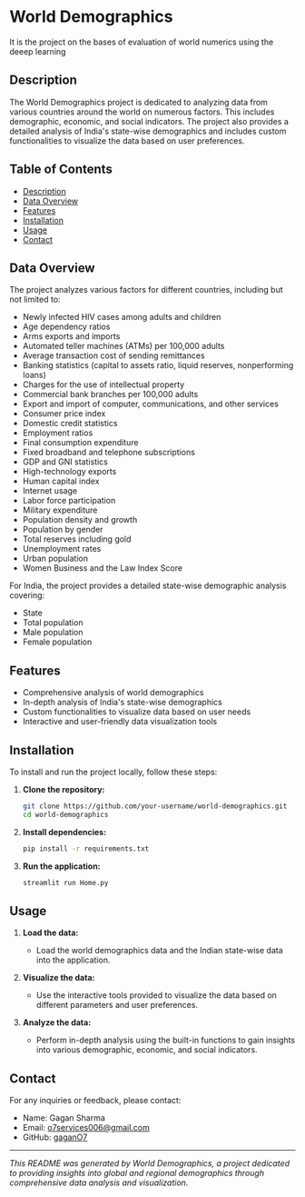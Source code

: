 # World Demographics
 It is the project on the bases of evaluation of world numerics using the deeep learning

## Description
The World Demographics project is dedicated to analyzing data from various countries around the world on numerous factors. This includes demographic, economic, and social indicators. The project also provides a detailed analysis of India's state-wise demographics and includes custom functionalities to visualize the data based on user preferences.

## Table of Contents

- [Description](#description)
- [Data Overview](#data-overview)
- [Features](#features)
- [Installation](#installation)
- [Usage](#usage)
- [Contact](#contact)

## Data Overview

The project analyzes various factors for different countries, including but not limited to:

- Newly infected HIV cases among adults and children
- Age dependency ratios
- Arms exports and imports
- Automated teller machines (ATMs) per 100,000 adults
- Average transaction cost of sending remittances
- Banking statistics (capital to assets ratio, liquid reserves, nonperforming loans)
- Charges for the use of intellectual property
- Commercial bank branches per 100,000 adults
- Export and import of computer, communications, and other services
- Consumer price index
- Domestic credit statistics
- Employment ratios
- Final consumption expenditure
- Fixed broadband and telephone subscriptions
- GDP and GNI statistics
- High-technology exports
- Human capital index
- Internet usage
- Labor force participation
- Military expenditure
- Population density and growth
- Population by gender
- Total reserves including gold
- Unemployment rates
- Urban population
- Women Business and the Law Index Score

For India, the project provides a detailed state-wise demographic analysis covering:

- State
- Total population
- Male population
- Female population

## Features

- Comprehensive analysis of world demographics
- In-depth analysis of India's state-wise demographics
- Custom functionalities to visualize data based on user needs
- Interactive and user-friendly data visualization tools

## Installation

To install and run the project locally, follow these steps:

1. **Clone the repository:**
   ```sh
   git clone https://github.com/your-username/world-demographics.git
   cd world-demographics
   ```

2. **Install dependencies:**
   ```sh
   pip install -r requirements.txt
   ```

3. **Run the application:**
   ```sh
   streamlit run Home.py
   ```

## Usage

1. **Load the data:**
   - Load the world demographics data and the Indian state-wise data into the application.

2. **Visualize the data:**
   - Use the interactive tools provided to visualize the data based on different parameters and user preferences.

3. **Analyze the data:**
   - Perform in-depth analysis using the built-in functions to gain insights into various demographic, economic, and social indicators.

## Contact

For any inquiries or feedback, please contact:
- Name: Gagan Sharma
- Email: o7services006@gmail.com
- GitHub: [gaganO7](https://github.com/gaganO7)

---

*This README was generated by World Demographics, a project dedicated to providing insights into global and regional demographics through comprehensive data analysis and visualization.*
